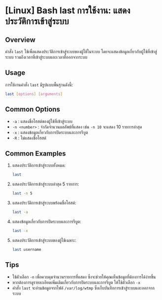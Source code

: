 # [Linux] Bash last การใช้งาน: แสดงประวัติการเข้าสู่ระบบ

## Overview
คำสั่ง `last` ใช้เพื่อแสดงประวัติการเข้าสู่ระบบของผู้ใช้ในระบบ โดยจะแสดงข้อมูลเกี่ยวกับผู้ใช้ที่เข้าสู่ระบบ รวมถึงเวลาที่เข้าสู่ระบบและเวลาที่ออกจากระบบ

## Usage
การใช้งานคำสั่ง `last` มีรูปแบบพื้นฐานดังนี้:

```bash
last [options] [arguments]
```

## Common Options
- `-a` : แสดงชื่อโฮสต์ของผู้ใช้ที่เข้าสู่ระบบ
- `-n <number>` : จำกัดจำนวนผลลัพธ์ที่แสดง เช่น `-n 10` จะแสดง 10 รายการล่าสุด
- `-x` : แสดงข้อมูลเกี่ยวกับการปิดระบบและการรีบูต
- `-R` : ไม่แสดงชื่อโฮสต์

## Common Examples
1. แสดงประวัติการเข้าสู่ระบบทั้งหมด:
   ```bash
   last
   ```

2. แสดงประวัติการเข้าสู่ระบบล่าสุด 5 รายการ:
   ```bash
   last -n 5
   ```

3. แสดงประวัติการเข้าสู่ระบบพร้อมชื่อโฮสต์:
   ```bash
   last -a
   ```

4. แสดงข้อมูลเกี่ยวกับการปิดระบบและการรีบูต:
   ```bash
   last -x
   ```

5. แสดงประวัติการเข้าสู่ระบบของผู้ใช้เฉพาะ:
   ```bash
   last username
   ```

## Tips
- ใช้ตัวเลือก `-n` เพื่อควบคุมจำนวนรายการที่แสดง ซึ่งจะช่วยให้คุณเห็นข้อมูลที่ต้องการได้ง่ายขึ้น
- หากต้องการดูรายละเอียดเพิ่มเติมเกี่ยวกับการปิดระบบและการรีบูต ให้ใช้ตัวเลือก `-x`
- คำสั่ง `last` จะอ่านข้อมูลจากไฟล์ `/var/log/wtmp` ซึ่งเก็บบันทึกการเข้าสู่ระบบและออกจากระบบ